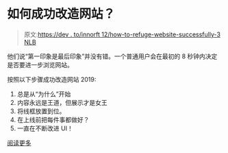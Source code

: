 # 如何成功改造网站？

> 原文:[https://dev . to/innorft 12/how-to-refuge-website-successfully-3 NLB](https://dev.to/innoraft12/how-to-revamp-website-successfully-3nlb)

他们说“第一印象是最后印象”并没有错。一个普通用户会在最初的 8 秒钟内决定是否要进一步浏览网站。

按照以下步骤成功改造网站 2019:

1.  总是从“为什么”开始
2.  内容永远是王道，但展示才是女王
3.  将线框放置到位。
4.  在上线前把每件事都做好？
5.  一直在不断改进 UI！

[阅读更多](https://www.innoraft.com/blogs/5-step-guide-successfully-launch-website-revamp-2019)